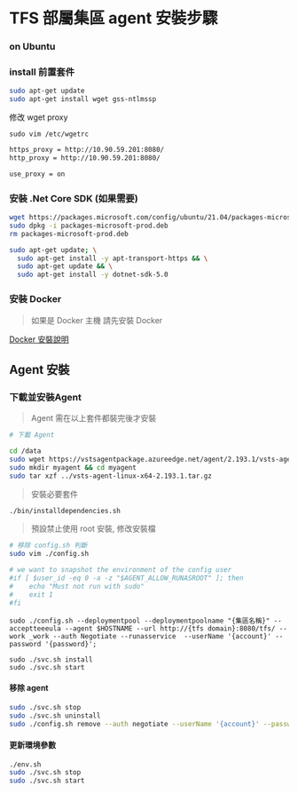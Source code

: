 # TFS 部屬集區 agent 安裝步驟

### on Ubuntu

### install 前置套件

```bash
sudo apt-get update
sudo apt-get install wget gss-ntlmssp
```

修改 wget proxy

```bah
sudo vim /etc/wgetrc
```

```bash
https_proxy = http://10.90.59.201:8080/
http_proxy = http://10.90.59.201:8080/

use_proxy = on
```

### 安裝 .Net Core SDK (如果需要)

```bash
wget https://packages.microsoft.com/config/ubuntu/21.04/packages-microsoft-prod.deb -O packages-microsoft-prod.deb
sudo dpkg -i packages-microsoft-prod.deb
rm packages-microsoft-prod.deb

sudo apt-get update; \
  sudo apt-get install -y apt-transport-https && \
  sudo apt-get update && \
  sudo apt-get install -y dotnet-sdk-5.0
```

### 安裝 Docker

> 如果是 Docker 主機 請先安裝 Docker

[Docker 安裝說明](https://github.evertrust.com.tw/EA/docker_install)

## Agent 安裝

### 下載並安裝Agent

> Agent 需在以上套件都裝完後才安裝

```bash
# 下載 Agent

cd /data
sudo wget https://vstsagentpackage.azureedge.net/agent/2.193.1/vsts-agent-linux-x64-2.193.1.tar.gz
sudo mkdir myagent && cd myagent
sudo tar xzf ../vsts-agent-linux-x64-2.193.1.tar.gz
```

> 安裝必要套件

```bash
./bin/installdependencies.sh
```

> 預設禁止使用 root 安裝, 修改安裝檔

```bash
# 移除 config.sh 判斷
sudo vim ./config.sh
```

```bash
# we want to snapshot the environment of the config user
#if [ $user_id -eq 0 -a -z "$AGENT_ALLOW_RUNASROOT" ]; then
#    echo "Must not run with sudo"
#    exit 1
#fi
```

```
sudo ./config.sh --deploymentpool --deploymentpoolname "{集區名稱}" --acceptteeeula --agent $HOSTNAME --url http://{tfs domain}:8080/tfs/ --work _work --auth Negotiate --runasservice  --userName '{account}' --password '{password}';

sudo ./svc.sh install
sudo ./svc.sh start
```

#### 移除 agent

```bash
sudo ./svc.sh stop
sudo ./svc.sh uninstall
sudo ./config.sh remove --auth negotiate --userName '{account}' --password '{password}'
```

#### 更新環境參數

```bash
./env.sh
sudo ./svc.sh stop
sudo ./svc.sh start
```
